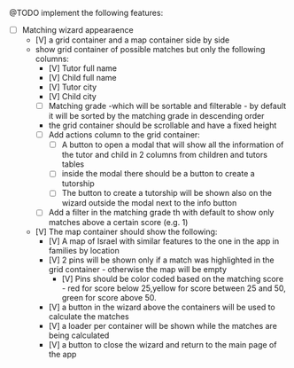 @TODO
implement the following features:
- [ ] Matching wizard appearaence
    - [V]  a grid container and a map container side by side
  - show grid container of possible matches but only the following columns:
    - [V] Tutor full name
    - [V] Child full name
    - [V] Tutor city
    - [V] Child city
    - [ ] Matching grade -which will be sortable and filterable - by default it will be sorted by the matching grade in descending order
    - the grid container should be scrollable and have a fixed height
    - [ ] Add actions column to the grid container:
        - [ ] A button to open a modal that will show all the information of the tutor and child
        in 2 columns from children and tutors tables
        - [ ] inside the modal there should be a button to create a tutorship
        - [ ] The button to create a tutorship will be shown also on the wizard outside the modal next to the info button
    - [ ] Add a filter in the matching grade th with default to show only matches above a certain score (e.g. 1)
  - [V] The map container should show the following:
    - [V] A map of Israel with similar features to the one in the app in families by location
    - [V] 2 pins will be shown only if a match was highlighted in the grid container - otherwise the map will be empty
      - [V] Pins should be color coded based on the matching score - red for score below 25,yellow for score between 25 and 50, green for score above 50.
    - [V] a button in the wizard above the containers will be used to calculate the matches
    - [V] a loader per container will be shown while the matches are being calculated
    - [V] a button to close the wizard and return to the main page of the app